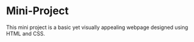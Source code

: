 # Mini-Project
This mini project is a basic yet visually appealing webpage designed using HTML and CSS.
